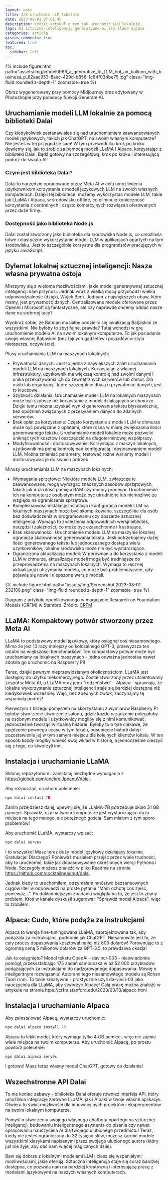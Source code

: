 ```yaml
---
layout: post
title: Jak uruchomić LLM lokalnie 
date: 2023-08-01 07:01:45
description: Krótki artykuł o tym jak uruchomić LLM lokalnie.
tags: AI sztuczna-inteligencja generatywne-ai llm llama alpaca
categories: article
giscus_comments: true
featured: true
toc:
  sidebar: left
---
```


{% include figure.html path="assets/img/infidel0986_a_generative_AI_LLM_hot_air_balloon_with_business_p_82aac953-8aec-429d-b858-1c84f034be75.jpg" class="img-fluid rounded z-depth-1" zoomable=true %}
<div class="caption">
    Obraz wygenerowany przy pomocy Midjourney oraz edytowany w Photoshopie przy pomoocy funkcji Generate AI.
</div>

## Uruchamianie modeli LLM lokalnie za pomocą biblioteki Dalai

Czy kiedykolwiek zastanawiałeś się nad uruchomieniem zaawansowanych modeli językowych, takich jak ChatGPT, na swoim własnym komputerze? Nie jesteś w tej przygodzie sam! W tym przewodniku krok po kroku dowiemy się, jak to zrobić za pomocą modeli LLaMA i Alpaca, korzystając z biblioteki Dalai. Bądź gotowy na szczegółową, krok po kroku i interesującą podróż do świata AI! 

### Czym jest biblioteka Dalai?

Dalai to narzędzie opracowane przez Meta AI w celu umożliwienia użytkownikom korzystania z modeli językowych LLM na swoich własnych komputerach. Dzięki tej bibliotece, możemy wykorzystać modele LLM, takie jak LLaMA i Alpaca, w środowisku offline, co eliminuje konieczność korzystania z centralnych i często komercyjnych rozwiązań oferowanych przez duże firmy.

### Dostępność jako biblioteka Node.js

Dalai został stworzony jako biblioteka dla środowiska Node.js, co umożliwia łatwe i elastyczne wykorzystanie modeli LLM w aplikacjach opartych na tym środowisku. Jest to szczególnie korzystne dla programistów pracujących w języku JavaScript.

## Dylemat lokalnej sztucznej inteligencji: Nasza własna prywatna ostoja

Mierzymy się z wieloma możliwościami, jakie model generatywnej sztucznej inteligencji nam przynosi. Jednak wraz z wielką mocą przychodzi wielka odpowiedzialność (dzięki, Wujek Ben). Jednym z największych obaw, które mamy, jest prywatność danych. Centralizowane modele oferowane przez OpenAI i Microsoft są fantastyczne, ale czy naprawdę chcemy oddać nasze dane na srebrnej tacy?

Wyobraź sobie, że Batman musiałby podzielić się lokalizacją Batjaskini ze wszystkimi. Nie byłoby to zbyt fajne, prawda? Tutaj wchodzi w grę uruchomienie modelu AI na swoim lokalnym komputerze. To jak posiadanie swojej własnej Batjaskini (bez fajnych gadżetów i pojazdów w stylu nietoperza, oczywiście).

Plusy uruchamiania LLM na maszynach lokalnych:

<ul><li>Prywatność danych: Jest to jedna z największych zalet uruchamiania modeli LLM na maszynach lokalnych. Korzystając z własnej infrastruktury, użytkownik ma większą kontrolę nad swoimi danymi i unika przekazywania ich do zewnętrznych serwerów lub chmur. Dla osób lub organizacji, które szczególnie dbają o prywatność danych, jest to kluczowe.</li>

<li>Szybkość działania: Uruchamianie modeli LLM na lokalnych maszynach może być szybsze niż korzystanie z modeli działających w chmurze. Dzięki temu można uzyskać wyniki generowania tekstu błyskawicznie, bez opóźnień związanych z przesyłaniem danych do zdalnych serwerów.</li>

<li>Brak opłat za korzystanie: Często korzystanie z modeli LLM w chmurze może być powiązane z opłatami, które rosną w miarę zwiększania ilości generowanego tekstu. Uruchamianie modeli lokalnie może pozwolić uniknąć tych kosztów i oszczędzić na długoterminowej współpracy.</li>

<li>Modyfikowalność i dostosowywanie: Korzystając z maszyn lokalnych, użytkownik ma pełną kontrolę nad konfiguracją i dostosowaniem modeli LLM. Można zmieniać parametry, testować różne warianty modeli i dostosowywać je do swoich potrzeb.</li>
</ul>
Minusy uruchamiania LLM na maszynach lokalnych:

<ul><li>Wymagania sprzętowe: Niektóre modele LLM, zwłaszcza te zaawansowane, mogą wymagać znacznych zasobów sprzętowych, takich jak duża ilość pamięci RAM czy mocny procesor. Uruchomienie ich na komputerze osobistym może być utrudnione lub niemożliwe ze względu na ograniczenia sprzętowe.</li>

<li>Kompleksowość instalacji: Instalacja i konfiguracja modeli LLM na lokalnych maszynach może być skomplikowana, szczególnie dla osób bez doświadczenia w programowaniu czy obszarze sztucznej inteligencji. Wymaga to znalezienia odpowiednich wersji bibliotek, narzędzi i zależności, co może być czasochłonne i frustrujące.</li>

<li>Brak skalowalności: Uruchomienie modelu LLM na maszynie lokalnej ogranicza skalowalność generowania tekstu. Jeśli potrzebujemy dużej ilości generowanego tekstu lub jednoczesnego dostępu wielu użytkowników, lokalne środowisko może nie być wystarczające.</li>

<li>Ograniczona aktualizacja modeli: W porównaniu do korzystania z modeli LLM w chmurze, aktualizacje modeli mogą być trudniejsze do przeprowadzenia na maszynach lokalnych. Wymaga to ręcznej aktualizacji i utrzymania modelu, co może być problematyczne, gdy pojawią się nowe i ulepszone wersje modeli.</li>
</ul>

{% include figure.html path="assets/img/Screenshot 2023-08-01 232108.png" class="img-fluid rounded z-depth-1" zoomable=true %}
<div class="caption">
    Diagram z artykułu opublikowanego w magazynie Research on Foundation Models (CRFM) w Stanford. Źródło: <a href="https://crfm.stanford.edu/">CRFM</a>
</div>

## LLaMA: Kompaktowy potwór stworzony przez Meta AI

LLaMA to podstawowy model językowy, który osiągnął coś niesamowitego. Mimo że jest 13 razy mniejszy od kolosalnego GPT-3, przewyższa ten ostatni na większości benchmarków! Ten kompaktowy potwór może być uruchamiany na lokalnych maszynach - jedna odważna jednostka nawet zdołała go uruchomić na Raspberry Pi!

Teraz, dzięki pewnym nieprzewidzianym okolicznościom, LLaMA jest dostępny do użytku niekomercyjnego. Został stworzony przez utalentowany zespół w Meta AI, a LLaMA oraz jego "rodzeństwo" - Alpaca - sprawiają, że lokalne wykorzystanie sztucznej inteligencji staje się bardziej dostępne niż kiedykolwiek wcześniej. Więc, bez zbędnych zwłok, zaczynajmy tę wspaniałą podróż!

Pierwszym z brzegu pomysłem na skorzystaniu z wymiarów Raspberry PI byłoby stworzenie stworzenie salonu, gdzie każde urządzenie polegałoby na osobnym modelu i użytkownicy mogliby się z nimi komunikować, jednocześnie tworząc wirtualną historie. Byłoby to o tyle ciekawe, że spędzenie pewnego czasu w tym lokalu, posunięcie historii dalej i pozostawienie jej w tym samym miejscu dla kolejnych klientów lokalu. W ten sposób każdy mógłby wnieść swój wkład w historię, a jednocześnie cieszyć się z tego, co stworzyli inni.  

## Instalacja i uruchamianie LLaMA

Sklonuj repozytorium i zainstaluj niezbędne wymagania z https://gichub.com/cockroiJpeanuVdolai.

Aby rozpocząć, uruchom polecenie:
```python
npx dalaî install 7B
```

Zanim przejdziesz dalej, upewnij się, że LLaMA-7B potrzebuje około 31 GB pamięci. Sprawdź, czy na twoim komputerze jest wystarczająco dużo miejsca na tego małego, ale potężnego gościa. Sam miałem z tym sporo problemów!

Aby uruchomić LLaMA, wystarczy wpisać:
```python
npx dalai serves
```
I to wszystko! Masz teraz duży model językowy działający lokalnie. Gratulacje! Dlaczego? Ponieważ musiałem przejść przez wiele trudności, aby to uruchomić, takie jak dopasowywanie określonych wersji Pythona i Node. Szczegóły możesz znaleźć w pliku Readme na stronie https://github.com/cocktailpeaonut/dalai.

Jednak kiedy to uruchomiłem, otrzymałem mnóstwo bezsensownych ciągów liter w odpowiedzi na proste pytanie "Mam ochotę coś zjeść, ponieważ...". Po dokładniejszym zbadaniu wygląda na to, że jest to znany problem. Ktoś w kanale dyskusji sugerował: "Sprawdź model Alpaca", więc to zrobiłem.

## Alpaca: Cudo, które podąża za instrukcjami

Alpaca to wersja fine-tuningowana LLaMA, zaprojektowana tak, aby podążała za instrukcjami, podobnie jak ChatGPT. Niesamowite jest to, że cały proces dopasowania kosztował mniej niż 600 dolarów! Porównując to z ogromną ceną 5 milionów dolarów za GPT-3.5, to prawdziwa okazja!

Jak to osiągnięto? Model tekstu OpenAI - davinci-003 - nieświadomie pomógł, przekształcając 175 zadań samouczka w aż 52 000 przykładów podążających za instrukcjami do nadzorowanego dopasowania. Mówię o inteligentnym rozwiązaniu! Autorami tego niesamowitego modelu są Rohan Taori i inni. To takie kreatywne - praktycznie użyli da-vinci-03 jako nauczyciela dla LLaMA, aby stworzyć Alpacę! Całą pracę można znaleźć w artykule na stronie htps://crfm.stanford.edu/2023/03/13/alpaco.html

## Instalacja i uruchamianie Alpaca

Aby zainstalować Alpacę, wystarczy uruchomić:
```python
npx dalai alpaca install 78
```
Alpaca to lekki model, który wymaga tylko 4 GB pamięci, więc nie zajmie wiele miejsca na twoim komputerze. Aby uruchomić Alpacę, po prostu powtórz polecenie:

```python
npx dalai alpaca serves
```
I gotowe! Masz teraz własny model ChatGPT, gotowy do działania!

## Wszechstronne API Dalai

To nie koniec zabawy - biblioteka Dalai oferuje również interfejs API, który umożliwia integrację zarówno LLaMA, jak i Alpaki w twoje własne aplikacje. Otwiera to świat możliwości dla innowacyjnych projektów i eksperymentów na twoim lokalnym komputerze.

Pomyśl o stworzeniu swojego własnego chatbota opartego na sztucznej inteligencji, budowaniu inteligentnego asystenta do pisania czy nawet opracowaniu nauczyciela AI dla twojego ulubionego przedmiotu! Teraz, kiedy nie jesteś ograniczony do 32 tysięcy słów, możesz karmić modele wszystkimi klasykami napisanymi przez swojego ulubionego autora (który już nie żyje, aby dać nam więcej magicznych dzieł).

Baw się dobrze z lokalnymi modelami LLM i ciesz się wspaniałymi możliwościami, jakie oferują. Sztuczna inteligencja staje się coraz bardziej dostępna, co pozwala nam na bardziej kreatywną i interesującą pracę z modelami językowymi na naszych własnych komputerach.